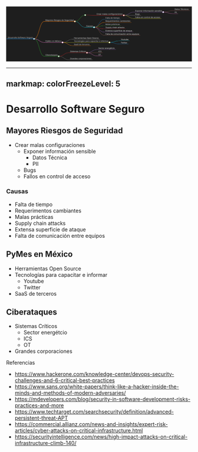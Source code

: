 ![markmap](images/screen.png)

---
markmap:
  colorFreezeLevel: 5
---

# Desarrollo Software Seguro

## Mayores Riesgos de Seguridad
- Crear malas configuraciones
  - Exponer información sensible 
    - Datos Técnica
    - PII 
  - Bugs
  - Fallos en control de acceso
### Causas
- Falta de tiempo
- Requerimentos cambiantes 
- Malas prácticas
- Supply chain attacks 
- Extensa superficie de ataque
- Falta de comunicación entre equipos

## PyMes en México
- Herramientas Open Source
- Tecnologías para capacitar e informar
  - Youtube
  - Twitter 
- SaaS de terceros

## Ciberataques 
- Sistemas Críticos
  - Sector energétcio
  - ICS
  - OT
- Grandes corporaciones


Referencias
- https://www.hackerone.com/knowledge-center/devops-security-challenges-and-6-critical-best-practices
- https://www.sans.org/white-papers/think-like-a-hacker-inside-the-minds-and-methods-of-modern-adversaries/
- https://mdevelopers.com/blog/security-in-software-development-risks-practices-and-more
- https://www.techtarget.com/searchsecurity/definition/advanced-persistent-threat-APT
- https://commercial.allianz.com/news-and-insights/expert-risk-articles/cyber-attacks-on-critical-infrastructure.html
- https://securityintelligence.com/news/high-impact-attacks-on-critical-infrastructure-climb-140/
